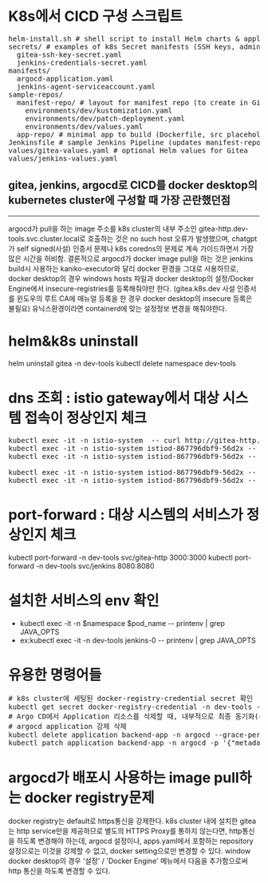 # K8s에서 CICD 구성 스크립트
<pre>
helm-install.sh # shell script to install Helm charts & apply manifests
secrets/ # examples of k8s Secret manifests (SSH keys, admin pw)
  gitea-ssh-key-secret.yaml
  jenkins-credentials-secret.yaml
manifests/
  argocd-application.yaml
  jenkins-agent-serviceaccount.yaml
sample-repos/
  manifest-repo/ # layout for manifest repo (to create in Gitea)
    environments/dev/kustomization.yaml
    environments/dev/patch-deployment.yaml
    environments/dev/values.yaml
  app-repo/ # minimal app to build (Dockerfile, src placeholder)
Jenkinsfile # sample Jenkins Pipeline (updates manifest-repo)
values/gitea-values.yaml # optional Helm values for Gitea
values/jenkins-values.yaml
</pre>

## gitea, jenkins, argocd로 CICD를 docker desktop의 kubernetes cluster에 구성할 때 가장 곤란했던점
***********************************************************************************************
argocd가 pull을 하는 image 주소를 k8s cluster의 내부 주소인 gitea-http.dev-tools.svc.cluster.local로
호출하는 것은 no such host 오류가 발생했으며, chatgpt가 self signed(사설) 인증서 문제나 k8s coredns의 
문제로 계속 가이드하면서 가장 많은 시간을 허비함.
결론적으로 argocd가 docker image pull을 하는 것은 jenkins build시 사용하는 kaniko-executor와 달리 docker
환경을 그대로 사용하므로, docker desktop의 경우 windows hosts 파일과 docker desktop의 설정/Docker Engine에서
insecure-registries를 등록해줘야만 한다.
(gitea.k8s.dev 사설 인증서를 윈도우의 루트 CA에 매뉴얼 등록을 한 경우 docker desktop의 insecure 등록은 불필요)
유닉스환경이라면 containerd에 맞는 설정정보 변경을 해줘야한다.

# helm&k8s uninstall
helm uninstall gitea -n dev-tools
kubectl delete namespace dev-tools
# dns 조회 : istio gateway에서 대상 시스템 접속이 정상인지 체크
<pre>
kubectl exec -it -n istio-system <ingressgateway-pod> -- curl http://gitea-http.dev-tools.svc.cluster.local:3000
kubectl exec -it -n istio-system istiod-867796dbf9-56d2x -- curl http://gitea-http.dev-tools.svc.cluster.local:3000
kubectl exec -it -n istio-system istiod-867796dbf9-56d2x -- nslookup gitea-http.gitea.svc.cluster.local

kubectl exec -it -n istio-system istiod-867796dbf9-56d2x -- curl http://jenkins.dev-tools.svc.cluster.local:8080
kubectl exec -it -n istio-system istiod-867796dbf9-56d2x -- curl -L http://argocd-server.argocd.svc.cluster.local
</pre>
# port-forward : 대상 시스템의 서비스가 정상인지 체크
kubectl port-forward -n dev-tools svc/gitea-http 3000:3000
kubectl port-forward -n dev-tools svc/jenkins 8080:8080

# 설치한 서비스의 env 확인
* kubectl exec -it -n $namespace $pod_name -- printenv | grep JAVA_OPTS
* ex:kubectl exec -it -n dev-tools jenkins-0 -- printenv | grep JAVA_OPTS

# 유용한 명령어들
<pre>
# k8s cluster에 세팅된 docker-registry-credential secret 확인
kubectl get secret docker-registry-credential -n dev-tools -o jsonpath='{.data.\.dockerconfigjson}' | base64 -d
# Argo CD에서 Application 리소스를 삭제할 때, 내부적으로 최종 동기화(cleanup) 작업을 기다리다가 stuck 되는 경우가 있습니다. (특히 ImagePullBackOff 같은 상태일 때 자주 발생)
# argocd application 강제 삭제
kubectl delete application backend-app -n argocd --grace-period=0 --force --cascade=orphan
kubectl patch application backend-app -n argocd -p '{"metadata":{"finalizers":null}}' --type=merge
</pre>

# argocd가 배포시 사용하는 image pull하는 docker registry문제
docker registry는 default로 https통신을 강제한다. 
k8s cluster 내에 설치한 gitea는 http service만을 제공하므로 별도의 HTTPS Proxy를 통하지 않는다면, http통신을 하도록 변경해야 하는데,
argocd 설정이나, apps.yaml에서 포함하는 repository설정으로는 이것을 강제할 수 없고, docker setting으로만 변경할 수 있다.
window docker desktop의 경우 '설정' / 'Docker Engine' 메뉴에서 다음을 추가함으로써 http 통신을 하도록 변경할 수 있다.